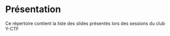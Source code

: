 # Présentation

Ce répertoire contient la liste des slides présentés lors des sessions du club Y-CTF